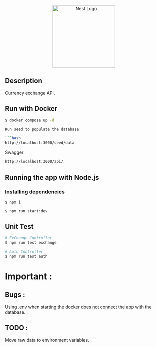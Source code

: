 <p align="center">
  <a href="http://nestjs.com/" target="blank"><img src="https://nestjs.com/img/logo-small.svg" width="200" alt="Nest Logo" /></a>
</p>

[circleci-image]: https://img.shields.io/circleci/build/github/nestjs/nest/master?token=abc123def456
[circleci-url]: https://circleci.com/gh/nestjs/nest


  <!--[![Backers on Open Collective](https://opencollective.com/nest/backers/badge.svg)](https://opencollective.com/nest#backer)
  [![Sponsors on Open Collective](https://opencollective.com/nest/sponsors/badge.svg)](https://opencollective.com/nest#sponsor)-->

## Description

Currency exchange API.

## Run with Docker

```bash
$ docker compose up -d

Run seed to populate the database

```bash
http://localhost:3000/seed/data
```

Swagger 

```bash
http://localhost:3000/api/ 
```


## Running the app with Node.js

### Installing dependencies
```
$ npm i
```

```bash
$ npm run start:dev
```

## Unit Test

```bash
# ExChange Controller
$ npm run test exchange

# Auth Controller
$ npm run test auth

```


# Important :

## Bugs :
Using .env when starting the docker does not connect the app with the database.

## TODO :
Move raw data to environment variables.
